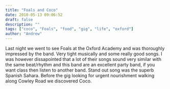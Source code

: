 ```yaml
---
title: "Foals and Coco"
date: 2010-05-13 09:06:52
draft: false
description: ""
tags: ["coco", "Foals", "food", "gig", "life", "oxford"]
author: "Andrew"
---
```


Last night we went to see Foals at the Oxford Academy and was thoroughly impressed by the band. Very tight musically and some really good songs. I was however dissapointed that a lot of their songs sound very similar with the same beat/rhythm and this band are an excellent party band, if you want class then listen to another band. Stand out song was the superb Spanish Sahara. Before the gig looking for urgent nourishment walking along Cowley Road we discovered Coco.
